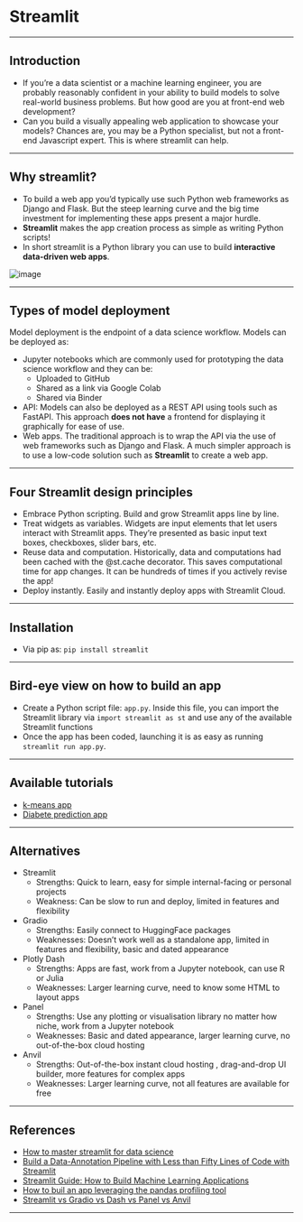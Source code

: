 # Streamlit
***

## Introduction
- If you’re a data scientist or a machine learning engineer, you are probably reasonably confident in your ability to build models to solve real-world business problems. But how good are you at front-end web development? 
- Can you build a visually appealing web application to showcase your models? Chances are, you may be a Python specialist, but not a front-end Javascript expert. This is where streamlit can help.
***

## Why streamlit?
- To build a web app you’d typically use such Python web frameworks as Django and Flask. But the steep learning curve and the big time investment for implementing these apps present a major hurdle. 
- **Streamlit** makes the app creation process as simple as writing Python scripts! 
- In short streamlit is a Python library you can use to build **interactive data-driven web apps**.

![image](https://user-images.githubusercontent.com/89139139/150639628-56770fb2-18cb-4a8f-9cf4-5e4b567a9a0b.png)
***

## Types of model deployment
Model deployment is the endpoint of a data science workflow. Models can be deployed as:
  - Jupyter notebooks which are commonly used for prototyping the data science workflow and they can be:
    - Uploaded to GitHub
    - Shared as a link via Google Colab
    - Shared via Binder
  - API: Models can also be deployed as a REST API using tools such as FastAPI. This approach **does not have** a frontend for displaying it graphically for ease of use.
  - Web apps. The traditional approach is to wrap the API via the use of web frameworks such as Django and Flask. A much simpler approach is to use a low-code solution such as **Streamlit** to create a web app.
***

## Four Streamlit design principles
- Embrace Python scripting. Build and grow Streamlit apps line by line.
- Treat widgets as variables. Widgets are input elements that let users interact with Streamlit apps. They’re presented as basic input text boxes, checkboxes, slider bars, etc.
- Reuse data and computation. Historically, data and computations had been cached with the @st.cache decorator. This saves computational time for app changes. It can be hundreds of times if you actively revise the app!
- Deploy instantly. Easily and instantly deploy apps with Streamlit Cloud.
***

## Installation
- Via pip as: `pip install streamlit`
***

## Bird-eye view on how to build an  app
- Create a Python script file: `app.py`. Inside this file, you can import the Streamlit library via `import streamlit as st` and use any of the available Streamlit functions
- Once the app has been coded, launching it is as easy as running `streamlit run app.py`.
***

## Available tutorials
- [k-means app](https://github.com/kyaiooiayk/MLOps-Machine-Learning-Operations/tree/master/tutorials/Streamlit/tutorials/K-means_app)
- [Diabete prediction app](https://github.com/kyaiooiayk/MLOps-Machine-Learning-Operations/tree/master/tutorials/Streamlit/tutorials/Diabete_prediction_app)
****

## Alternatives
- Streamlit
  - Strengths: Quick to learn, easy for simple internal-facing or personal projects
  - Weakness: Can be slow to run and deploy, limited in features and flexibility
- Gradio
  - Strengths: Easily connect to HuggingFace packages
  - Weaknesses: Doesn’t work well as a standalone app, limited in features and flexibility, basic and dated appearance
- Plotly Dash
  - Strengths: Apps are fast, work from a Jupyter notebook, can use R or Julia
  - Weaknesses: Larger learning curve, need to know some HTML to layout apps
- Panel
  - Strengths: Use any plotting or visualisation library no matter how niche, work from a Jupyter notebook
  - Weaknesses: Basic and dated appearance, larger learning curve, no out-of-the-box cloud hosting
- Anvil
  - Strengths: Out-of-the-box instant cloud hosting , drag-and-drop UI builder, more features for complex apps
  - Weaknesses: Larger learning curve, not all features are available for free
***

## References
- [How to master streamlit for data science](https://blog.streamlit.io/how-to-master-streamlit-for-data-science/)
- [Build a Data-Annotation Pipeline with Less than Fifty Lines of Code with Streamlit](https://towardsdatascience.com/build-a-data-annotation-pipeline-with-less-than-fifty-lines-of-code-with-streamlit-e72a3a84e259)
- [Streamlit Guide: How to Build Machine Learning Applications](https://neptune.ai/blog/streamlit-guide-machine-learning)
- [How to buil an app leveraging the pandas profiling tool](https://github.com/dataprofessor/eda-app)
- [Streamlit vs Gradio vs Dash vs Panel vs Anvil](https://anvil.works/articles/4-alternatives-streamlit)
***
